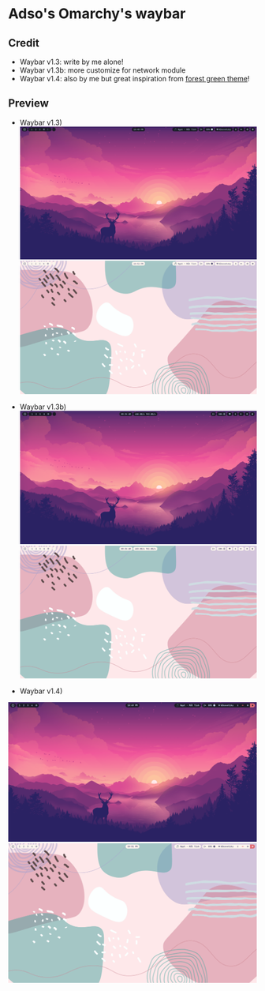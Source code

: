 # Adso's Omarchy's waybar

## Credit

* Waybar v1.3: write by me alone!
* Waybar v1.3b: more customize for network module
* Waybar v1.4: also by me but great inspiration from [forest green theme](https://github.com/abhijeet-swami/omarchy-forest-green-theme/tree/main)!


## Preview

* Waybar v1.3)
![Waybar 1.3](image.png)
![Waybar 1.3](image3.png)

* Waybar v1.3b)
![Waybar 1.3b](image5.png)
![Waybar 1.3b](image6.png)

* Waybar v1.4)

![Waybar 1.4](image2.png)
![Waybar 1.3](image4.png)
